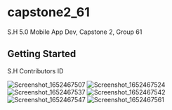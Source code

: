 # capstone2_61

S.H 5.0 Mobile App Dev, Capstone 2, Group 61

## Getting Started

S.H Contributors ID


![Screenshot_1652467507](https://user-images.githubusercontent.com/104461643/168353221-5b18fe6e-d289-40ee-b09a-288bf234bbe1.png)
![Screenshot_1652467524](https://user-images.githubusercontent.com/104461643/168353435-a56f25da-47fa-42d1-9ba4-422d8921861d.png)
![Screenshot_1652467537](https://user-images.githubusercontent.com/104461643/168353856-2072e995-5e09-4d6d-8d97-243cd295dc9f.png)
![Screenshot_1652467542](https://user-images.githubusercontent.com/104461643/168354563-23914321-7c6d-4e07-8400-8b12f9024003.png)
![Screenshot_1652467547](https://user-images.githubusercontent.com/104461643/168354834-7aa4ff45-6c91-4b6b-a0cc-388de18be0e2.png)
![Screenshot_1652467561](https://user-images.githubusercontent.com/104461643/168355045-f94f8666-b172-44ea-aa78-50dd4fb7c2de.png)


